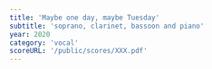```yaml
---
title: 'Maybe one day, maybe Tuesday'
subtitle: 'soprano, clarinet, bassoon and piano'
year: 2020
category: 'vocal'
scoreURL: '/public/scores/XXX.pdf'
---
```

